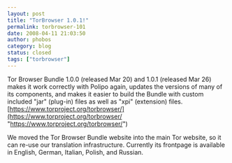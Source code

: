 ```yaml
---
layout: post
title: "TorBrowser 1.0.1!"
permalink: torbrowser-101
date: 2008-04-11 21:03:50
author: phobos
category: blog
status: closed
tags: ["torbrowser"]
---
```


Tor Browser Bundle 1.0.0 (released Mar 20) and 1.0.1 (released Mar 26) makes it work correctly with Polipo again, updates the versions of many of its components, and makes it easier to build the Bundle with custom included "jar" (plug-in) files as well as "xpi" (extension) files.  
 [https://www.torproject.org/torbrowser/](https://www.torproject.org/torbrowser/ "https://www.torproject.org/torbrowser/")

We moved the Tor Browser Bundle website into the main Tor website, so it can re-use our translation infrastructure. Currently its frontpage is available in English, German, Italian, Polish, and Russian.
